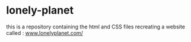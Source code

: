 # lonely-planet
this is a repository containing the html and CSS files recreating a website called : www.lonelyplanet.com/
